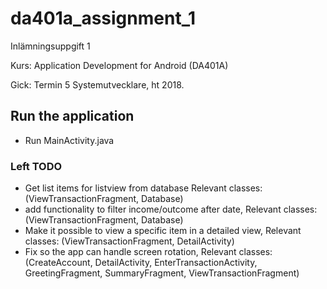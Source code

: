 # da401a_assignment_1
Inlämningsuppgift 1

Kurs: Application Development for Android (DA401A) 

Gick: Termin 5 Systemutvecklare, ht 2018.

## Run the application
- Run MainActivity.java

### Left TODO
- Get list items for listview from database
    Relevant classes: (ViewTransactionFragment, Database) 
- add functionality to filter income/outcome after date, Relevant classes: (ViewTransactionFragment, Database)
- Make it possible to view a specific item in a detailed view, Relevant classes: (ViewTransactionFragment, DetailActivity)
- Fix so the app can handle screen rotation, Relevant classes: (CreateAccount, DetailActivity, EnterTransactionActivity, GreetingFragment, SummaryFragment, ViewTransactionFragment) 

